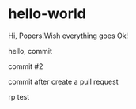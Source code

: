 # hello-world

Hi, Popers!Wish everything goes Ok!

hello, commit

commit #2

commit after create a pull request

rp test
